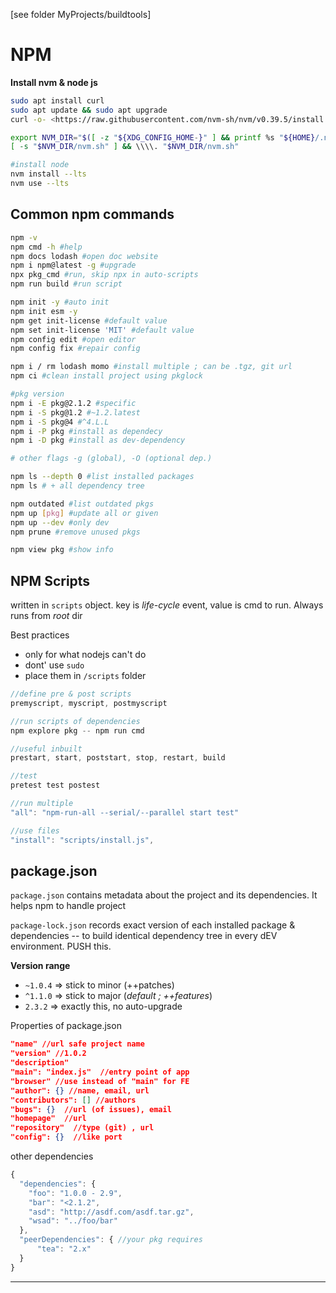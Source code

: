 [see folder MyProjects/buildtools]
# NPM

**Install nvm & node js**

```bash
sudo apt install curl  
sudo apt update && sudo apt upgrade
curl -o- <https://raw.githubusercontent.com/nvm-sh/nvm/v0.39.5/install.sh> | bash

export NVM_DIR="$([ -z "${XDG_CONFIG_HOME-}" ] && printf %s "${HOME}/.nvm" || printf %s "${XDG_CONFIG_HOME}/nvm")"
[ -s "$NVM_DIR/nvm.sh" ] && \\\\. "$NVM_DIR/nvm.sh"

#install node
nvm install --lts
nvm use --lts
```

## Common npm commands

```bash
npm -v
npm cmd -h #help
npm docs lodash #open doc website
npm i npm@latest -g #upgrade
npx pkg_cmd #run, skip npx in auto-scripts
npm run build #run script

npm init -y #auto init
npm init esm -y
npm get init-license #default value
npm set init-license 'MIT' #default value
npm config edit #open editor
npm config fix #repair config

npm i / rm lodash momo #install multiple ; can be .tgz, git url
npm ci #clean install project using pkglock

#pkg version
npm i -E pkg@2.1.2 #specific
npm i -S pkg@1.2 #~1.2.latest
npm i -S pkg@4 #^4.L.L
npm i -P pkg #install as dependecy
npm i -D pkg #install as dev-dependency

# other flags -g (global), -O (optional dep.)

npm ls --depth 0 #list installed packages
npm ls # + all dependency tree

npm outdated #list outdated pkgs
npm up [pkg] #update all or given
npm up --dev #only dev
npm prune #remove unused pkgs

npm view pkg #show info
```

## NPM Scripts

written in `scripts` object. key is *life-cycle* event, value is cmd to run. Always runs from *root* dir

Best practices
- only for what nodejs can't do
- dont' use `sudo`
- place them in `/scripts` folder

```js
//define pre & post scripts
premyscript, myscript, postmyscript

//run scripts of dependencies
npm explore pkg -- npm run cmd

//useful inbuilt
prestart, start, poststart, stop, restart, build

//test
pretest test postest

//run multiple
"all": "npm-run-all --serial/--parallel start test"

//use files
"install": "scripts/install.js",
```

## package.json

`package.json` contains metadata about the project and its  dependencies. It helps npm to handle project

`package-lock.json` records exact version of each installed package & dependencies -- to build identical dependency tree in every dEV environment. PUSH this.

**Version range**
- `~1.0.4` => stick to minor (++patches)
- `^1.1.0` => stick to major (_default ; ++features_)
- `2.3.2` => exactly this, no auto-upgrade

Properties of package.json
```json
"name" //url safe project name
"version" //1.0.2
"description" 
"main": "index.js"  //entry point of app
"browser" //use instead of "main" for FE
"author": {} //name, email, url
"contributors": [] //authors
"bugs": {}  //url (of issues), email
"homepage"  //url 
"repository"  //type (git) , url
"config": {}  //like port
```

other dependencies
```js
{
  "dependencies": {
    "foo": "1.0.0 - 2.9",
    "bar": "<2.1.2",
    "asd": "http://asdf.com/asdf.tar.gz",
    "wsad": "../foo/bar"
  },
  "peerDependencies": { //your pkg requires
	  "tea": "2.x"
  }  
}
```


---
